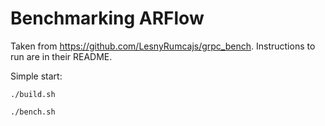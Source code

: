 # Benchmarking ARFlow

Taken from <https://github.com/LesnyRumcajs/grpc_bench>. Instructions to run are
in their README.

Simple start:

```shell
./build.sh

./bench.sh
```
